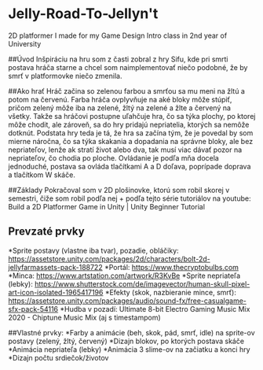 # Jelly-Road-To-Jellyn't
2D platformer I made for my Game Design Intro class in 2nd year of University

##Úvod
Inšpiráciu na hru som z časti zobral z hry Sifu, kde pri smrti postava hráča
starne a chcel som naimplementovať niečo podobné, že by smrť v
platformovke niečo zmenila.

##Ako hrať
Hráč začina so zelenou farbou a smrťou sa mu meni na žltú a potom na
červenú. Farba hráča ovplyvňuje na aké bloky môže stúpiť, pričom zelený môže
iba na zelené, žltý na zelené a žlte a červený na všetky. Takže sa hráčovi
postupne uľahčuje hra, čo sa týka plochy, po ktorej môže chodit, ale zároveň,
sa do hry pridajú nepriatelia, ktorých sa nemôže dotknút. Podstata hry teda je
tá, že hra sa začína tým, že je povedal by som mierne náročna, čo sa týka
skakania a dopadania na správne bloky, ale bez nepriateľov, lenže ak stratí
život alebo dva, tak musí viac dávať pozor na nepriateľov, čo chodia po ploche.
Ovládanie je podľa mňa docela jednoduché, postava sa ovláda tlačítkami A a D
doľava, poprípade doprava a tlačítkom W skáče.

##Základy
Pokračoval som v 2D plošinovke, ktorú som robil skorej v semestri, čiže som
robil podľa nej + podľa tejto série tutoriálov na youtube:
Build a 2D Platformer Game in Unity | Unity Beginner Tutorial

## Prevzaté prvky
*Sprite postavy (vlastne iba tvar), pozadie, obláčiky:
https://assetstore.unity.com/packages/2d/characters/bolt-2d-jellyfarmassets-pack-188722
*Portál: https://www.thecryptobulbs.com
*Minca: https://www.artstation.com/artwork/R3KvBe
*Sprite nepriateľa (lebky): https://www.shutterstock.com/de/imagevector/human-skull-pixel-art-icon-isolated-1965417196
*Efekty (skok, nazbieranie mince, smrť):
https://assetstore.unity.com/packages/audio/sound-fx/free-casualgame-sfx-pack-54116
*Hudba v pozadí: Ultimate 8-bit Electro Gaming Music Mix 2020 -
Chiptune Music Mix (aj s timestampom)

##Vlastné prvky:
*Farby a animácie (beh, skok, pád, smrť, idle) na sprite-ov postavy
(zelený, žltý, červený)
*Dizajn blokov, po ktorých postava skáče
*Animácia nepriateľa (lebky)
*Animácia 3 slime-ov na začiatku a konci hry
*Dizajn počtu srdiečok/životov
